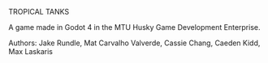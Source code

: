 TROPICAL TANKS

A game made in Godot 4 in the MTU Husky Game Development Enterprise.

Authors: Jake Rundle, Mat Carvalho Valverde, Cassie Chang, Caeden Kidd, Max Laskaris

